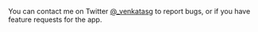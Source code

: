 You can contact me on Twitter [@_venkatasg](https://twitter.com/_venkatasg) to report bugs, or if you have feature requests for the app.